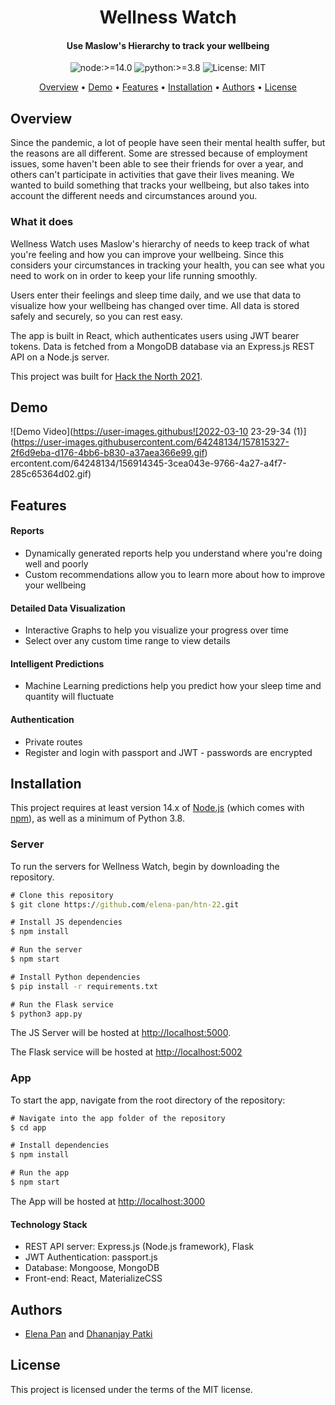 
<h1 align="center">
  Wellness Watch
</h1>

<h4 align="center">Use Maslow's Hierarchy to track your wellbeing</h4>

<p align="center">
  <img src="https://img.shields.io/badge/node-%3E=14.0-blue.svg?style=flat-square" alt="node:>=14.0">
  <img src="https://img.shields.io/pypi/pyversions/Django" alt="python:>=3.8">
  <img src="https://img.shields.io/badge/License-MIT-brightgreen.svg?style=flat-square" alt="License: MIT">
</p>


<p align="center">
  <a href="#overview">Overview</a> • <a href="#demo">Demo</a> • <a href="#features">Features</a> • <a href="#installation">Installation</a> • <a href="#authors">Authors</a> • <a href="#license">License</a>
</p>

## Overview
Since the pandemic, a lot of people have seen their mental health suffer, but the reasons are all different. Some are stressed because of employment issues, some haven't been able to see their friends for over a year, and others can't participate in activities that gave their lives meaning. We wanted to build something that tracks your wellbeing, but also takes into account the different needs and circumstances around you.

### What it does
Wellness Watch uses Maslow's hierarchy of needs to keep track of what you're feeling and how you can improve your wellbeing. Since this considers your circumstances in tracking your health, you can see what you need to work on in order to keep your life running smoothly.

Users enter their feelings and sleep time daily, and we use that data to visualize how your wellbeing has changed over time. All data is stored safely and securely, so you can rest easy.

The app is built in React, which authenticates users using JWT bearer tokens. Data is fetched from a MongoDB database via an Express.js REST API on a Node.js server. 

This project was built for [Hack the North 2021](https://devpost.com/software/wellness-watch).


## Demo

![Demo Video](https://user-images.githubus![2022-03-10 23-29-34 (1)](https://user-images.githubusercontent.com/64248134/157815327-2f6d9eba-d176-4bb6-b830-a37aea366e99.gif)
ercontent.com/64248134/156914345-3cea043e-9766-4a27-a4f7-285c65364d02.gif)

## Features

#### Reports
* Dynamically generated reports help you understand where you're doing well and poorly 
* Custom recommendations allow you to learn more about how to improve your wellbeing

#### Detailed Data Visualization
* Interactive Graphs to help you visualize your progress over time
* Select over any custom time range to view details

#### Intelligent Predictions
* Machine Learning predictions help you predict how your sleep time and quantity will fluctuate

#### Authentication
* Private routes
* Register and login with passport and JWT - passwords are encrypted



## Installation

This project requires at least version 14.x of [Node.js](https://nodejs.org/en/) (which comes with [npm](http://npmjs.com/)), as well as a minimum of Python 3.8. 

### Server

To run the servers for Wellness Watch, begin by downloading the repository.

```cmd
# Clone this repository
$ git clone https://github.com/elena-pan/htn-22.git

# Install JS dependencies
$ npm install

# Run the server
$ npm start

# Install Python dependencies
$ pip install -r requirements.txt

# Run the Flask service
$ python3 app.py
```

The JS Server will be hosted at
[http://localhost:5000](http://localhost:5000).


The Flask service will be hosted at 
[http://localhost:5002](http://localhost:5002)

### App

To start the app, navigate from the root directory of the repository:

```cmd
# Navigate into the app folder of the repository
$ cd app

# Install dependencies
$ npm install

# Run the app
$ npm start
```

The App will be hosted at
[http://localhost:3000](http://localhost:3000)

#### Technology Stack
* REST API server: Express.js (Node.js framework), Flask 
* JWT Authentication: passport.js
* Database: Mongoose, MongoDB
* Front-end: React, MaterializeCSS

## Authors

* [Elena Pan](https://github.com/elena-pan) and [Dhananjay Patki](https://github.com/dpatki)


## License

This project is licensed under the terms of the MIT license.

